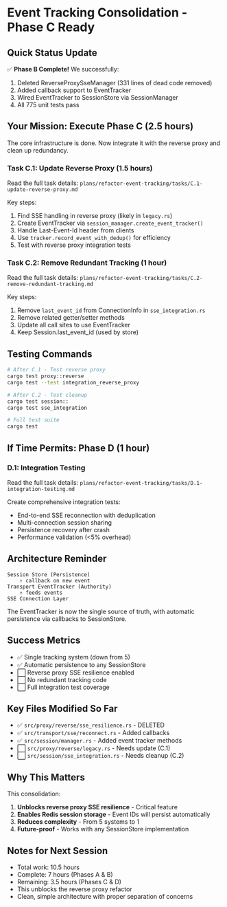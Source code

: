 # Event Tracking Consolidation - Phase C Ready

## Quick Status Update

✅ **Phase B Complete!** We successfully:
1. Deleted ReverseProxySseManager (331 lines of dead code removed)
2. Added callback support to EventTracker
3. Wired EventTracker to SessionStore via SessionManager
4. All 775 unit tests pass

## Your Mission: Execute Phase C (2.5 hours)

The core infrastructure is done. Now integrate it with the reverse proxy and clean up redundancy.

### Task C.1: Update Reverse Proxy (1.5 hours)

Read the full task details: `plans/refactor-event-tracking/tasks/C.1-update-reverse-proxy.md`

Key steps:
1. Find SSE handling in reverse proxy (likely in `legacy.rs`)
2. Create EventTracker via `session_manager.create_event_tracker()`
3. Handle Last-Event-Id header from clients
4. Use `tracker.record_event_with_dedup()` for efficiency
5. Test with reverse proxy integration tests

### Task C.2: Remove Redundant Tracking (1 hour)

Read the full task details: `plans/refactor-event-tracking/tasks/C.2-remove-redundant-tracking.md`

Key steps:
1. Remove `last_event_id` from ConnectionInfo in `sse_integration.rs`
2. Remove related getter/setter methods
3. Update all call sites to use EventTracker
4. Keep Session.last_event_id (used by store)

## Testing Commands

```bash
# After C.1 - Test reverse proxy
cargo test proxy::reverse
cargo test --test integration_reverse_proxy

# After C.2 - Test cleanup
cargo test session::
cargo test sse_integration

# Full test suite
cargo test
```

## If Time Permits: Phase D (1 hour)

### D.1: Integration Testing

Read the full task details: `plans/refactor-event-tracking/tasks/D.1-integration-testing.md`

Create comprehensive integration tests:
- End-to-end SSE reconnection with deduplication
- Multi-connection session sharing
- Persistence recovery after crash
- Performance validation (<5% overhead)

## Architecture Reminder

```
Session Store (Persistence)
    ↑ callback on new event
Transport EventTracker (Authority)
    ↑ feeds events
SSE Connection Layer
```

The EventTracker is now the single source of truth, with automatic persistence via callbacks to SessionStore.

## Success Metrics

- ✅ Single tracking system (down from 5)
- ✅ Automatic persistence to any SessionStore
- ⬜ Reverse proxy SSE resilience enabled
- ⬜ No redundant tracking code
- ⬜ Full integration test coverage

## Key Files Modified So Far

- ✅ `src/proxy/reverse/sse_resilience.rs` - DELETED
- ✅ `src/transport/sse/reconnect.rs` - Added callbacks
- ✅ `src/session/manager.rs` - Added event tracker methods
- ⬜ `src/proxy/reverse/legacy.rs` - Needs update (C.1)
- ⬜ `src/session/sse_integration.rs` - Needs cleanup (C.2)

## Why This Matters

This consolidation:
1. **Unblocks reverse proxy SSE resilience** - Critical feature
2. **Enables Redis session storage** - Event IDs will persist automatically
3. **Reduces complexity** - From 5 systems to 1
4. **Future-proof** - Works with any SessionStore implementation

## Notes for Next Session

- Total work: 10.5 hours
- Complete: 7 hours (Phases A & B)
- Remaining: 3.5 hours (Phases C & D)
- This unblocks the reverse proxy refactor
- Clean, simple architecture with proper separation of concerns